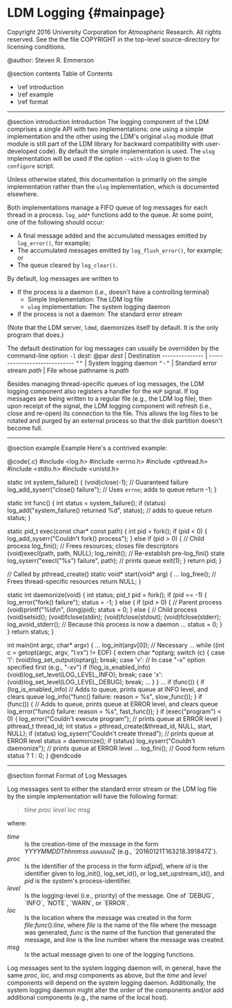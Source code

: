 LDM Logging             {#mainpage}
===========

Copyright 2016 University Corporation for Atmospheric Research. All rights
reserved. See the the file COPYRIGHT in the top-level source-directory for
licensing conditions.

@author: Steven R. Emmerson

@section contents Table of Contents
- \ref introduction
- \ref example
- \ref format

<hr>

@section introduction Introduction
The logging component of the LDM comprises a single API
with two implementations: one using a simple implementation and the other
using the LDM's original `ulog` module (that module is still part of the LDM
library for backward compatibility with user-developed code). By default the
simple implementation is used. The `ulog` implementation will be used if the
option `--with-ulog` is given to the `configure` script.

Unless otherwise stated, this documentation is primarily on the simple
implementation rather than the `ulog` implementation, which is documented
elsewhere.

Both implementations manage a FIFO queue of log messages for each thread in a
process. `log_add*` functions add to the queue. At some point, one of the
following should occur:
  - A final message added and the accumulated messages emitted by
    `log_error()`, for example;
  - The accumulated messages emitted by `log_flush_error()`, for example;
    or
  - The queue cleared by `log_clear()`.

By default, log messages are written to
  - If the process is a daemon (i.e., doesn't have a controlling terminal)
    - Simple Implementation: The LDM log file
    - `ulog` implementation: The system logging daemon
  - If the process is not a daemon: The standard error stream

(Note that the LDM server, `ldmd`, daemonizes itself by default. It is the
only program that does.)

The default destination for log messages can usually be overridden by the
command-line option `-l` _dest_:
@par
<em>dest</em>   | Destination
--------------- | -----------------------------
<tt>""</tt>     | System logging daemon
<tt>"-"</tt>    | Standard error stream
<em>path</em>   | File whose pathname is _path_

Besides managing thread-specific queues of log messages, the LDM logging
component also registers a handler for the `HUP` signal. If log messages are
being written to a regular file (e.g., the LDM log file), then upon receipt of
the signal, the LDM logging component will refresh (i.e., close and re-open) its
connection to the file. This allows the log files to be rotated and purged by an
external process so that the disk partition doesn't become full.

---------------

@section example Example
Here's a contrived example:

@code{.c}
#include <log.h>
#include <errno.h>
#include <pthread.h>
#include <stdio.h>
#include <unistd.h>

static int system_failure()
{
    (void)close(-1); // Guaranteed failure
    log_add_syserr("close() failure"); // Uses `errno`; adds to queue
    return -1;
}

static int func()
{
    int status = system_failure();
    if (status)
        log_add("system_failure() returned %d", status); // adds to queue
    return status;
}

static pid_t exec(const char* const path)
{
    int pid = fork();
    if (pid < 0) {
        log_add_syserr("Couldn't fork() process");
    }
    else if (pid > 0) {
        // Child process
        log_fini(); // Frees resources; closes file descriptors
        (void)execl(path, path, NULL);
        log_reinit(); // Re-establish pre-log_fini() state
        log_syserr("execl(\"%s\") failure", path); // prints queue
        exit(1);
    }
    return pid;
}

// Called by pthread_create()
static void* start(void* arg)
{
    ...
    log_free(); // Frees thread-specific resources
    return NULL;
}

static int daemonize(void)
{
    int   status;
    pid_t pid = fork();
    if (pid == -1) {
        log_error("fork() failure");
        status = -1;
    }
    else {
        if (pid > 0) {
            // Parent process
            (void)printf("%ld\n", (long)pid);
            status = 0;
        }
        else {
            // Child process
            (void)setsid();
            (void)fclose(stdin);
            (void)fclose(stdout);
            (void)fclose(stderr);
            log_avoid_stderr(); // Because this process is now a daemon
            ...
            status = 0;
        }
    }
    return status;
}

int main(int argc, char* argv)
{
    ...
    log_init(argv[0]); // Necessary
    ...
    while ((int c = getopt(argc, argv, "l:vx") != EOF) {
        extern char *optarg;
        switch (c) {
            case 'l':
                 (void)log_set_output(optarg);
                 break;
            case 'v':
                 // In case "-x" option specified first (e.g., "-xv")
                 if (!log_is_enabled_info)
                     (void)log_set_level(LOG_LEVEL_INFO);
                 break;
            case 'x':
                 (void)log_set_level(LOG_LEVEL_DEBUG);
                 break;
            ...
        }
    }
    ...
    if (func()) {
        if (log_is_enabled_info)
            // Adds to queue, prints queue at INFO level, and clears queue
            log_info("func() failure: reason = %s", slow_func());
    }
    if (func()) {
        // Adds to queue, prints queue at ERROR level, and clears queue
        log_error("func() failure: reason = %s", fast_func());
    }
    if (exec("program") < 0) {
        log_error("Couldn't execute program"); // prints queue at ERROR level
    }
    pthread_t thread_id;
    int       status = pthread_create(&thread_id, NULL, start, NULL);
    if (status)
        log_syserr("Couldn't create thread"); // prints queue at ERROR level
    status = daemonize();
    if (status)
        log_syserr("Couldn't daemonize"); // prints queue at ERROR level
    ...
    log_fini(); // Good form
    return status ? 1 : 0;
}
@endcode

<hr>

@section format Format of Log Messages

Log messages sent to either the standard error stream or the LDM log file by
the simple implementation will have the following format:

> _time_ _proc_ _level_ _loc_ _msg_

where:
<dl>
<dt><em>time</em> <dd>Is the creation-time of the message in the form
    <em>YYYYMMDD</em>T<em>hhmmss</em>.<em>uuuuuu</em>Z
    (e.g., `20160121T163218.391847Z`).
<dt><em>proc</em> <dd>Is the identifier of the process in the form
    <em>id</em>[<em>pid</em>], where <em>id</em> is the identifier given to
    log_init(), log_set_id(), or log_set_upstream_id(), and <em>pid</em> is the
    system's process-identifier.
<dt><em>level</em> <dd>Is the logging-level (i.e., priority) of the message. One
    of `DEBUG`, `INFO`, `NOTE`, `WARN`, or `ERROR`.
<dt><em>loc</em> <dd>Is the location where the message was created in the form
    <em>file</em>:<em>func</em>():<em>line</em>, where <em>file</em> is the name
    of the file where the message was generated, <em>func</em> is the name of
    the function that generated the message, and <em>line</em> is the line
    number where the message was created.
<dt><em>msg</em></dt>  <dd>Is the actual message given to one of the logging
    functions.</dd>
</dl>

Log messages sent to the system logging daemon will, in general, have the same
_proc_, _loc_, and _msg_ components as above, but the _time_ and _level_ 
components will depend on the system logging daemon. Additionally, the system
logging daemon might alter the order of the components and/or add additional
components (e.g., the name of the local host).
